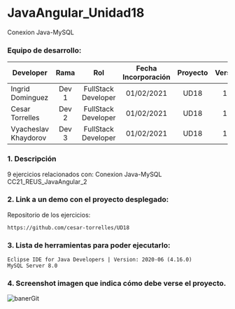 # JavaAngular_Unidad18
Conexion Java-MySQL

### Equipo de desarrollo:

| Developer | Rama | Rol | Fecha Incorporación | Proyecto | Versión |
| --- | :---:  | :---:  | :---:  | :---: | :---:  |
| Ingrid Dominguez | Dev 1 | FullStack Developer | 01/02/2021 | UD18  | 1.0  |
| Cesar Torrelles | Dev 2 | FullStack Developer | 01/02/2021 | UD18  | 1.0  | 
| Vyacheslav Khaydorov | Dev 3 | FullStack Developer| 01/02/2021 | UD18  | 1.0  |

### 1. Descripción

9 ejercicios  relacionados con:
Conexion Java-MySQL
CC21_REUS_JavaAngular_2

###  2. Link a un demo con el proyecto desplegado:

Repositorio de los ejercicios:
```
https://github.com/cesar-torrelles/UD18
```
###   3. Lista de herramientas para poder ejecutarlo:
```
Eclipse IDE for Java Developers | Version: 2020-06 (4.16.0)
MySQL Server 8.0
```
###  4. Screenshot imagen que indica cómo debe verse el proyecto.
![banerGit]()
